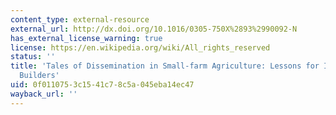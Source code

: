 ```yaml
---
content_type: external-resource
external_url: http://dx.doi.org/10.1016/0305-750X%2893%2990092-N
has_external_license_warning: true
license: https://en.wikipedia.org/wiki/All_rights_reserved
status: ''
title: 'Tales of Dissemination in Small-farm Agriculture: Lessons for Institution
  Builders'
uid: 0f011075-3c15-41c7-8c5a-045eba14ec47
wayback_url: ''
---
```

